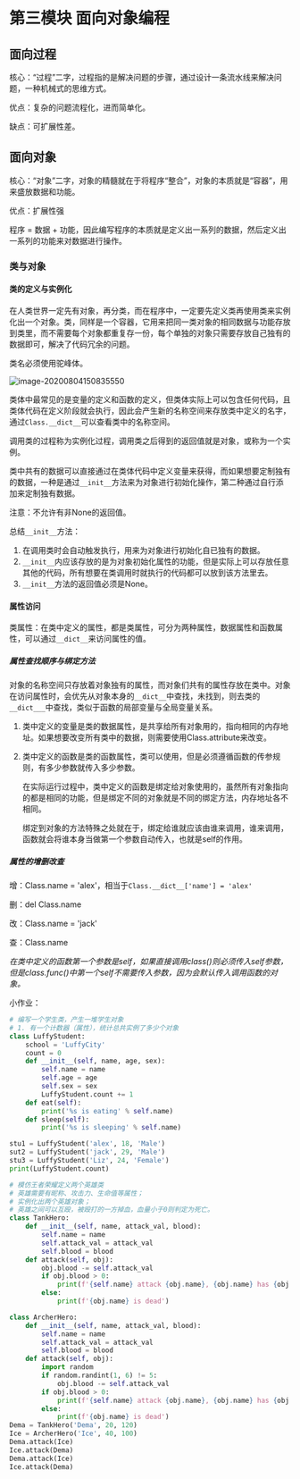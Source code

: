# 第三模块 面向对象编程

## 面向过程

核心：“过程”二字，过程指的是解决问题的步骤，通过设计一条流水线来解决问题，一种机械式的思维方式。

优点：复杂的问题流程化，进而简单化。

缺点：可扩展性差。

## 面向对象

核心：“对象”二字，对象的精髓就在于将程序“整合”，对象的本质就是“容器”，用来盛放数据和功能。

优点：扩展性强

程序  = 数据 + 功能，因此编写程序的本质就是定义出一系列的数据，然后定义出一系列的功能来对数据进行操作。

### 类与对象

#### 类的定义与实例化

在人类世界一定先有对象，再分类，而在程序中，一定要先定义类再使用类来实例化出一个对象。类，同样是一个容器，它用来把同一类对象的相同数据与功能存放到类里，而不需要每个对象都重复存一份，每个单独的对象只需要存放自己独有的数据即可，解决了代码冗余的问题。

类名必须使用驼峰体。

![image-20200804150835550](C:\Users\soaringwind\AppData\Roaming\Typora\typora-user-images\image-20200804150835550.png)

类体中最常见的是变量的定义和函数的定义，但类体实际上可以包含任何代码，且类体代码在定义阶段就会执行，因此会产生新的名称空间来存放类中定义的名字，通过```Class.__dict__```可以查看类中的名称空间。

调用类的过程称为实例化过程，调用类之后得到的返回值就是对象，或称为一个实例。

类中共有的数据可以直接通过在类体代码中定义变量来获得，而如果想要定制独有的数据，一种是通过``__init__``方法来为对象进行初始化操作，第二种通过自行添加来定制独有数据。

注意：不允许有非None的返回值。

总结```__init__```方法：

1. 在调用类时会自动触发执行，用来为对象进行初始化自已独有的数据。
2. ```__init__```内应该存放的是为对象初始化属性的功能，但是实际上可以存放任意其他的代码，所有想要在类调用时就执行的代码都可以放到该方法里去。
3. ```__init__```方法的返回值必须是None。

#### 属性访问

类属性：在类中定义的属性，都是类属性，可分为两种属性，数据属性和函数属性，可以通过```__dict__```来访问属性的值。

##### 属性查找顺序与绑定方法

对象的名称空间只存放着对象独有的属性，而对象们共有的属性存放在类中。对象在访问属性时，会优先从对象本身的```__dict__```中查找，未找到，则去类的```__dict___```中查找，类似于函数的局部变量与全局变量关系。

1. 类中定义的变量是类的数据属性，是共享给所有对象用的，指向相同的内存地址。如果想要改变所有类中的数据，则需要使用Class.attribute来改变。

2. 类中定义的函数是类的函数属性，类可以使用，但是必须遵循函数的传参规则，有多少参数就传入多少参数。

   在实际运行过程中，类中定义的函数是绑定给对象使用的，虽然所有对象指向的都是相同的功能，但是绑定不同的对象就是不同的绑定方法，内存地址各不相同。

   绑定到对象的方法特殊之处就在于，绑定给谁就应该由谁来调用，谁来调用，函数就会将谁本身当做第一个参数自动传入，也就是self的作用。

##### 属性的增删改查

增：Class.name = 'alex'，相当于```Class.__dict__['name'] = 'alex'```

删：del Class.name

改：Class.name = 'jack'

查：Class.name

*在类中定义的函数第一个参数是self，如果直接调用class()则必须传入self参数，但是class.func()中第一个self不需要传入参数，因为会默认传入调用函数的对象。*

小作业：

```python
# 编写一个学生类，产生一堆学生对象
# 1. 有一个计数器（属性），统计总共实例了多少个对象
class LuffyStudent:
    school = 'LuffyCity'
    count = 0
    def __init__(self, name, age, sex):
        self.name = name
        self.age = age
        self.sex = sex
        LuffyStudent.count += 1
    def eat(self):
        print('%s is eating' % self.name)
    def sleep(self):
        print('%s is sleeping' % self.name)

stu1 = LuffyStudent('alex', 18, 'Male')
sut2 = LuffyStudent('jack', 29, 'Male')
stu3 = LuffyStudent('Liz', 24, 'Female')
print(LuffyStudent.count)
```

```python
# 模仿王者荣耀定义两个英雄类
# 英雄需要有昵称、攻击力、生命值等属性；
# 实例化出两个英雄对象；
# 英雄之间可以互殴，被殴打的一方掉血，血量小于0则判定为死亡。
class TankHero:
    def __init__(self, name, attack_val, blood):
        self.name = name
        self.attack_val = attack_val
        self.blood = blood
    def attack(self, obj):
        obj.blood -= self.attack_val
        if obj.blood > 0:
        	print(f'{self.name} attack {obj.name}, {obj.name} has {obj.blood} blood')
        else:
            print(f'{obj.name} is dead')

class ArcherHero:
    def __init__(self, name, attack_val, blood):
        self.name = name
        self.attack_val = attack_val
        self.blood = blood
    def attack(self, obj):
        import random
        if random.randint(1, 6) != 5:
        	obj.blood -= self.attack_val
        if obj.blood > 0:
            print(f'{self.name} attack {obj.name}, {obj.name} has {obj.blood} blood')
        else:
            print(f'{obj.name} is dead')
Dema = TankHero('Dema', 20, 120)
Ice = ArcherHero('Ice', 40, 100)
Dema.attack(Ice)
Ice.attack(Dema)
Dema.attack(Ice)
Ice.attack(Dema)
```

